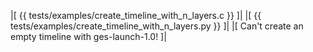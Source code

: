 |[<!-- language="c" -->
{{ tests/examples/create_timeline_with_n_layers.c }}
]|
|[<!-- language="python" -->
{{ tests/examples/create_timeline_with_n_layers.py }}
]|
|[<!-- language="shell" -->
Can't create an empty timeline with ges-launch-1.0!
]|
